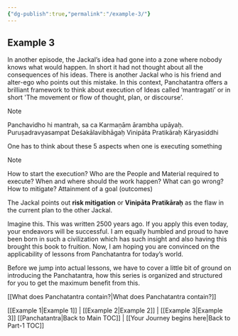 ```yaml
---
{"dg-publish":true,"permalink":"/example-3/"}
---
```


## Example 3

In another episode, the Jackal’s idea had gone into a zone where nobody knows what would happen. In short it had not thought about all the consequences of his ideas. There is another Jackal who is his friend and alter-ego who points out this mistake. In this context, Panchatantra offers a brilliant framework to think about execution of Ideas called ‘mantragati’ or in short 'The movement or flow of thought, plan, or discourse’.

> [!note]
> Panchavidho hi mantrah, sa ca
> Karmaṇām ārambha upāyaḥ.
> Puruṣadravyasampat
> Deśakālavibhāgaḥ
> Vinipāta Pratikāraḥ
> Kāryasiddhi


One has to think about these 5 aspects when one is executing something

> [!note]
> How to start the execution?
> Who are the People and Material required to execute?
> When and where should the work happen?
> What can go wrong? How to mitigate?
> Attainment of a goal (outcomes)


The Jackal points out **risk mitigation** or **Vinipāta Pratikāraḥ** as the flaw in the current plan to the other Jackal.  

Imagine this. This was written 2500 years ago. If you apply this even today, your endeavors will be successful.  I am equally humbled and proud to have been born in such a civilization which has such insight and also having this brought this book to fruition. Now, I am hoping you are convinced on the applicability of lessons from Panchatantra for today’s world.  

Before we jump into actual lessons,  we have to cover a little bit of ground on introducing the Panchatantra, how this series is organized and structured for you to get the maximum benefit from this.

[[What does Panchatantra contain?\|What does Panchatantra contain?]]

[[Example 1\|Example 1]] | [[Example 2\|Example 2]] | [[Example 3\|Example 3]]
[[Panchatantra\|Back to Main TOC]] | [[Your Journey begins here\|Back to Part-1 TOC]]